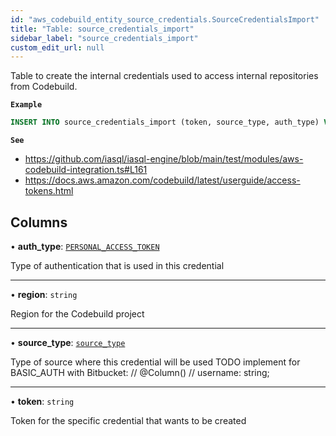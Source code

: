 ```yaml
---
id: "aws_codebuild_entity_source_credentials.SourceCredentialsImport"
title: "Table: source_credentials_import"
sidebar_label: "source_credentials_import"
custom_edit_url: null
---
```


Table to create the internal credentials used to access internal repositories from Codebuild.

**`Example`**

```sql
INSERT INTO source_credentials_import (token, source_type, auth_type) VALUES ('<personal_access_token>', 'GITHUB', 'PERSONAL_ACCESS_TOKEN');
```

**`See`**

 - https://github.com/iasql/iasql-engine/blob/main/test/modules/aws-codebuild-integration.ts#L161
 - https://docs.aws.amazon.com/codebuild/latest/userguide/access-tokens.html

## Columns

• **auth\_type**: [`PERSONAL_ACCESS_TOKEN`](../enums/aws_codebuild_entity_source_credentials.AuthType.md#personal_access_token)

Type of authentication that is used in this credential

___

• **region**: `string`

Region for the Codebuild project

___

• **source\_type**: [`source_type`](../enums/aws_codebuild_entity_project.SourceType.md)

Type of source where this credential will be used
TODO implement for BASIC_AUTH with Bitbucket: // @Column() // username: string;

___

• **token**: `string`

Token for the specific credential that wants to be created
